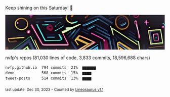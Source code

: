 Keep shining on this Saturday! 🌷

![banner](https://github.com/nvfp/nvfp/raw/main/assets/banner.jpg)

nvfp's repos (81,030 lines of code, 3,833 commits, 18,596,688 chars)

```txt
nvfp.github.io  794 commits  21%  ▆▆▆▆▆▆
demo            568 commits  15%  ▆▆▆▆
tweet-posts     514 commits  13%  ▆▆▆▆
```

<sub>last update: Dec 30, 2023 - Counted by [Lineosaurus v1.1](https://github.com/Lineosaurus/Lineosaurus)</sub>